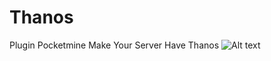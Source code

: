 # Thanos
Plugin Pocketmine Make Your Server Have Thanos
![Alt text](https://www.vhv.rs/dpng/d/409-4098611_thanos-glove-png-for-free-download-infinity-gauntlet.png)
